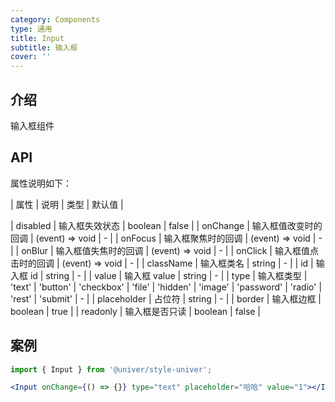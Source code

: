 ```yaml
---
category: Components
type: 通用
title: Input
subtitle: 输入框
cover: ''
---
```


## 介绍

输入框组件

## API

属性说明如下：

| 属性 | 说明 | 类型 | 默认值 |

| disabled | 输入框失效状态 | boolean | false |
| onChange | 输入框值改变时的回调 | (event) => void | - |
| onFocus | 输入框聚焦时的回调 | (event) => void | - |
| onBlur | 输入框值失焦时的回调 | (event) => void | - |
| onClick | 输入框值点击时的回调 | (event) => void | - |
| className | 输入框类名 | string | - |
| id | 输入框 id | string | - |
| value | 输入框 value | string | - |
| type | 输入框类型 | 'text' | 'button' | 'checkbox' | 'file' | 'hidden' | 'image' | 'password' | 'radio' | 'rest' | 'submit' | - |
| placeholder | 占位符 | string | - |
| border | 输入框边框 | boolean | true |
| readonly | 输入框是否只读 | boolean | false |

## 案例

```jsx
import { Input } from '@univer/style-univer';

<Input onChange={() => {}} type="text" placeholder="哈哈" value="1"></Input>;
```
